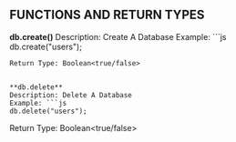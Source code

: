 ## FUNCTIONS AND RETURN TYPES

**db.create()**
Description: Create A Database
Example: ```js
db.create("users");
```
Return Type: Boolean<true/false>


**db.delete**
Description: Delete A Database
Example: ```js
db.delete("users");
```
Return Type: Boolean<true/false>
